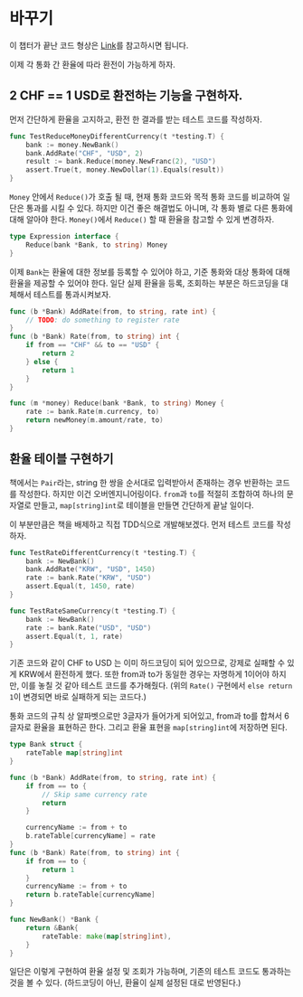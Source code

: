 # 바꾸기

이 챕터가 끝난 코드 형상은 [Link](https://github.com/JSYoo5B/TIL/tree/344f1385/TDD/TDD-by-example/money)를 참고하시면 됩니다.

이제 각 통화 간 환율에 따라 환전이 가능하게 하자.

## 2 CHF == 1 USD로 환전하는 기능을 구현하자.

먼저 간단하게 환율을 고지하고, 환전 한 결과를 받는 테스트 코드를 작성하자.

```go
func TestReduceMoneyDifferentCurrency(t *testing.T) {
    bank := money.NewBank()
    bank.AddRate("CHF", "USD", 2)
    result := bank.Reduce(money.NewFranc(2), "USD")
    assert.True(t, money.NewDollar(1).Equals(result))
}
```

`Money` 안에서 `Reduce()`가 호출 될 때, 현재 통화 코드와 목적 통화 코드를 비교하여 일단은 통과를 시킬 수 있다.
하지만 이건 좋은 해결법도 아니며, 각 통화 별로 다른 통화에 대해 알아야 한다. `Money()`에서 `Reduce()` 할 때 환율을 참고할 수 있게 변경하자.

```go
type Expression interface {
    Reduce(bank *Bank, to string) Money
}
```

이제 `Bank`는 환율에 대한 정보를 등록할 수 있어야 하고, 기준 통화와 대상 통화에 대해 환율을 제공할 수 있어야 한다.
일단 실제 환율을 등록, 조회하는 부분은 하드코딩을 대체해서 테스트를 통과시켜보자.

```go
func (b *Bank) AddRate(from, to string, rate int) {
    // TODO: do something to register rate
}
func (b *Bank) Rate(from, to string) int {
    if from == "CHF" && to == "USD" {
        return 2
    } else {
        return 1
    }
}

func (m *money) Reduce(bank *Bank, to string) Money {
    rate := bank.Rate(m.currency, to)
    return newMoney(m.amount/rate, to)
}
```

## 환율 테이블 구현하기

책에서는 `Pair`라는, string 한 쌍을 순서대로 입력받아서 존재하는 경우 반환하는 코드를 작성한다.
하지만 이건 오버엔지니어링이다. `from`과 `to`를 적절히 조합하여 하나의 문자열로 만들고, `map[string]int`로 테이블을 만들면 간단하게 끝날 일이다.

이 부분만큼은 책을 배제하고 직접 TDD식으로 개발해보겠다. 먼저 테스트 코드를 작성하자.

```go
func TestRateDifferentCurrency(t *testing.T) {
    bank := NewBank()
    bank.AddRate("KRW", "USD", 1450)
    rate := bank.Rate("KRW", "USD")
    assert.Equal(t, 1450, rate)
}

func TestRateSameCurrency(t *testing.T) {
    bank := NewBank()
    rate := bank.Rate("USD", "USD")
    assert.Equal(t, 1, rate)
}
```

기존 코드와 같이 CHF to USD 는 이미 하드코딩이 되어 있으므로, 강제로 실패할 수 있게 KRW에서 환전하게 했다.
또한 from과 to가 동일한 경우는 자명하게 1이어야 하지만, 이를 놓칠 것 같아 테스트 코드를 추가해줬다.
(위의 `Rate()` 구현에서 `else return 1`이 변경되면 바로 실패하게 되는 코드다.)

통화 코드의 규칙 상 알파벳으로만 3글자가 들어가게 되어있고, from과 to를 합쳐서 6글자로 환율을 표현하곤 한다.
그리고 환율 표현을 `map[string]int`에 저장하면 된다.

```go
type Bank struct {
    rateTable map[string]int
}

func (b *Bank) AddRate(from, to string, rate int) {
    if from == to {
        // Skip same currency rate
        return
    }

    currencyName := from + to
    b.rateTable[currencyName] = rate
}
func (b *Bank) Rate(from, to string) int {
    if from == to {
        return 1
    }
    currencyName := from + to
    return b.rateTable[currencyName]
}

func NewBank() *Bank {
    return &Bank{
        rateTable: make(map[string]int),
    }
}
```

일단은 이렇게 구현하여 환율 설정 및 조회가 가능하며, 기존의 테스트 코드도 통과하는 것을 볼 수 있다. (하드코딩이 아닌, 환율이 실제 설정된 대로 반영된다.)